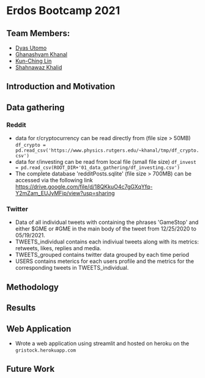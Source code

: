 # Erdos Bootcamp 2021

## Team Members: 
- [Dyas Utomo](https://www.linkedin.com/in/dyasutomo/)
- [Ghanashyam Khanal](https://www.linkedin.com/in/ghanashyam-khanal/)
- [Kun-Ching Lin](https://www.linkedin.com/in/kung-ching-lin/)
- [Shahnawaz Khalid](https://www.linkedin.com/in/shahnawaz-khalid-252345116/)

## Introduction and Motivation

## Data gathering

### Reddit
- data for r/cryptocurrency can be read directly from (file size > 50MB) 
    `df_crypto = pd.read_csv('https://www.physics.rutgers.edu/~khanal/tmp/df_crypto.csv')`
- data for r/investing can be read from local file (small file size)
    `df_invest = pd.read_csv(ROOT_DIR+'01_data_gathering/df_investing.csv')`
- The complete database 'redditPosts.sqlite' (file size > 700MB) can be accessed via the following link https://drive.google.com/file/d/18QKkuO4c7gGXqYfq-Y2mZam_EUJyMFip/view?usp=sharing

### Twitter
- Data of all individual tweets with containing the phrases 'GameStop' and either $GME or #GME in the main body of the tweet from 12/25/2020 to 05/19/2021.
- TWEETS_individual contains each indiviual tweets along with its metrics: retweets, likes, replies and media.
- TWEETS_grouped contains twitter data grouped by each time period
- USERS contains meterics for each users profile and the metrics for the corresponding tweets in TWEETS_individual.


## Methodology

## Results

## Web Application

- Wrote a web application using streamlit and hosted on heroku on the `gristock.herokuapp.com`

## Future Work
